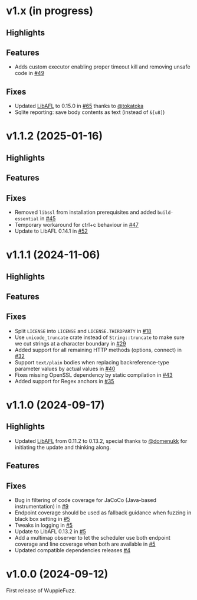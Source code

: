 # v1.x (in progress)

## Highlights

## Features

- Adds custom executor enabling proper timeout kill and removing unsafe code in
  [#49](https://github.com/TNO-S3/WuppieFuzz/pull/49)

## Fixes

- Updated [LibAFL](https://github.com/AFLplusplus/LibAFL) to 0.15.0 in
  [#65](https://github.com/TNO-S3/WuppieFuzz/pull/65) thanks to
  [@tokatoka](https://github.com/tokatoka)
- Sqlite reporting: save body contents as text (instead of `&[u8]`)

# v1.1.2 (2025-01-16)

## Highlights

## Features

## Fixes

- Removed `libssl` from installation prerequisites and added `build-essential`
  in [#45](https://github.com/TNO-S3/WuppieFuzz/pull/45)
- Temporary workaround for ctrl+c behaviour in
  [#47](https://github.com/TNO-S3/WuppieFuzz/pull/47)
- Update to LibAFL 0.14.1 in [#52](https://github.com/TNO-S3/WuppieFuzz/pull/52)

# v1.1.1 (2024-11-06)

## Highlights

## Features

## Fixes

- Split `LICENSE` into `LICENSE` and `LICENSE.THIRDPARTY` in
  [#18](https://github.com/TNO-S3/WuppieFuzz/pull/18)
- Use `unicode_truncate` crate instead of `String::truncate` to make sure we cut
  strings at a character boundary in
  [#29](https://github.com/TNO-S3/WuppieFuzz/pull/29)
- Added support for all remaining HTTP methods (options, connect) in
  [#32](https://github.com/TNO-S3/WuppieFuzz/pull/32)
- Support `text/plain` bodies when replacing backreference-type parameter values
  by actual values in [#40](https://github.com/TNO-S3/WuppieFuzz/pull/40)
- Fixes missing OpenSSL dependency by static compilation in
  [#43](https://github.com/TNO-S3/WuppieFuzz/pull/43)
- Added support for Regex anchors in
  [#35](https://github.com/TNO-S3/WuppieFuzz/pull/35)

# v1.1.0 (2024-09-17)

## Highlights

- Updated [LibAFL](https://github.com/AFLplusplus/LibAFL) from 0.11.2 to 0.13.2,
  special thanks to [@domenukk](https://github.com/domenukk) for initiating the
  update and thinking along.

## Features

## Fixes

- Bug in filtering of code coverage for JaCoCo (Java-based instrumentation) in
  [#9](https://github.com/TNO-S3/WuppieFuzz/pull/9)
- Endpoint coverage should be used as fallback guidance when fuzzing in black
  box setting in [#5](https://github.com/TNO-S3/WuppieFuzz/pull/5)
- Tweaks in logging in [#5](https://github.com/TNO-S3/WuppieFuzz/pull/5)
- Update to LibAFL 0.13.2 in [#5](https://github.com/TNO-S3/WuppieFuzz/pull/5)
- Add a multimap observer to let the scheduler use both endpoint coverage and
  line coverage when both are available in
  [#5](https://github.com/TNO-S3/WuppieFuzz/pull/5)
- Updated compatible dependencies releases
  [#4](https://github.com/TNO-S3/WuppieFuzz/pull/4)

# v1.0.0 (2024-09-12)

First release of WuppieFuzz.
